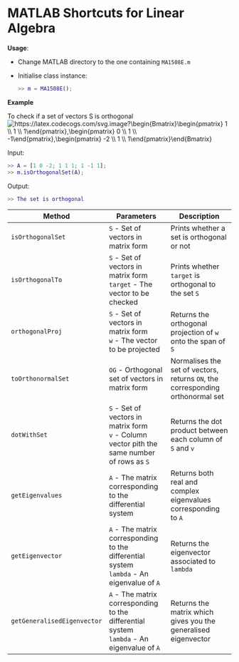 # MATLAB Shortcuts for Linear Algebra

**Usage**:

- Change MATLAB directory to the one containing `MA1508E.m`

- Initialise class instance:

  ```MATLAB
  >> m = MA1508E();
  ```

**Example**

To check if a set of vectors S is orthogonal
<img src="https://latex.codecogs.com/svg.image?\begin{Bmatrix}\begin{pmatrix}&space;1&space;\\&space;1&space;\\&space;1\end{pmatrix},\begin{pmatrix}&space;0&space;\\&space;1&space;\\&space;-1\end{pmatrix},\begin{pmatrix}&space;-2&space;\\&space;1&space;\\&space;1\end{pmatrix}\end{Bmatrix}&space;" title="https://latex.codecogs.com/svg.image?\begin{Bmatrix}\begin{pmatrix} 1 \\ 1 \\ 1\end{pmatrix},\begin{pmatrix} 0 \\ 1 \\ -1\end{pmatrix},\begin{pmatrix} -2 \\ 1 \\ 1\end{pmatrix}\end{Bmatrix} " />

Input:

```MATLAB
>> A = [1 0 -2; 1 1 1; 1 -1 1];
>> m.isOrthogonalSet(A);
```

Output:

```MATLAB
>> The set is orthogonal
```

| Method                      | Parameters                                                                                       | Description                                                                    |
| --------------------------- | ------------------------------------------------------------------------------------------------ | ------------------------------------------------------------------------------ |
| `isOrthogonalSet`           | `S` - Set of vectors in matrix form                                                              | Prints whether a set is orthogonal or not                                      |
| `isOrthogonalTo`            | `S` - Set of vectors in matrix form<br />`target` - The vector to be checked                     | Prints whether `target` is orthogonal to the set `S`                           |
| `orthogonalProj`            | `S` - Set of vectors in matrix form<br />`w` - The vector to be projected                        | Returns the orthogonal projection of `w` onto the span of `S`                  |
| `toOrthonormalSet`          | `OG` - Orthogonal set of vectors in matrix form                                                  | Normalises the set of vectors, returns `ON`, the corresponding orthonormal set |
| `dotWithSet`                | `S` - Set of vectors in matrix form<br />`v` - Column vector pith the same number of rows as `S` | Returns the dot product between each column of `S` and `v`                     |
| `getEigenvalues`            | `A` - The matrix corresponding to the differential system                                        | Returns both real and complex eigenvalues corresponding to `A`                 |
| `getEigenvector`            | `A` - The matrix corresponding to the differential system<br />`lambda` - An eigenvalue of `A`   | Returns the eigenvector associated to `lambda`                                 |
| `getGeneralisedEigenvector` | `A` - The matrix corresponding to the differential system<br />`lambda` - An eigenvalue of `A`   | Returns the matrix which gives you the generalised eigenvector                 |
